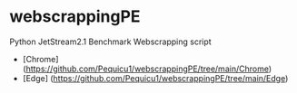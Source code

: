 # webscrappingPE
Python JetStream2.1 Benchmark Webscrapping script

* [Chrome] (https://github.com/Pequicu1/webscrappingPE/tree/main/Chrome)
* [Edge] (https://github.com/Pequicu1/webscrappingPE/tree/main/Edge)
